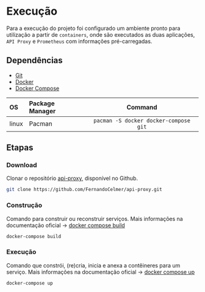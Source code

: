 # Execução

Para a execução do projeto foi configurado um ambiente pronto para utilização a partir de `containers`, onde são executados as duas aplicações, `API Proxy` e `Prometheus` com informações pré-carregadas.

## Dependências

- [Git](https://git-scm.com/)
- [Docker](https://www.docker.com/)
- [Docker Compose](https://docs.docker.com/compose/)

| OS         | Package Manager  | Command                                |
|:---------- |:---------------- | :------------------------------------: | 
| linux      | Pacman           |  `pacman -S docker docker-compose git` |

## Etapas

### Download

Clonar o repositório [api-proxy](https://github.com/FernandoCelmer/api-proxy), disponível no Github.

```bash
git clone https://github.com/FernandoCelmer/api-proxy.git
```

### Construção

Comando para construir ou reconstruir serviços. Mais informações na documentação oficial -> [docker compose build](https://docs.docker.com/engine/reference/commandline/compose_build/)

```bash
docker-compose build
```

### Execução
Comando que constrói, (re)cria, inicia e anexa a contêineres para um serviço. Mais informações na documentação oficial -> [docker compose up](https://docs.docker.com/engine/reference/commandline/compose_up/)

```bash
docker-compose up
```
